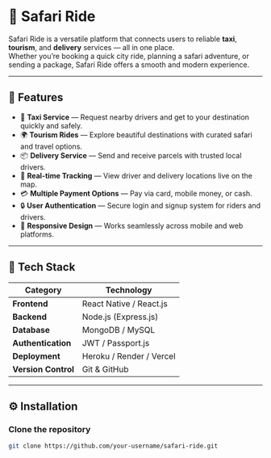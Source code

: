 
# 🦁 Safari Ride

Safari Ride is a versatile platform that connects users to reliable **taxi**, **tourism**, and **delivery** services — all in one place.  
Whether you’re booking a quick city ride, planning a safari adventure, or sending a package, Safari Ride offers a smooth and modern experience.

---

## 🚀 Features

- 🚖 **Taxi Service** — Request nearby drivers and get to your destination quickly and safely.  
- 🌍 **Tourism Rides** — Explore beautiful destinations with curated safari and travel options.  
- 📦 **Delivery Service** — Send and receive parcels with trusted local drivers.  
- 🧭 **Real-time Tracking** — View driver and delivery locations live on the map.  
- 💳 **Multiple Payment Options** — Pay via card, mobile money, or cash.  
- 🔒 **User Authentication** — Secure login and signup system for riders and drivers.  
- 📱 **Responsive Design** — Works seamlessly across mobile and web platforms.

---

## 🧩 Tech Stack

| Category | Technology |
|-----------|-------------|
| **Frontend** | React Native / React.js |
| **Backend** | Node.js (Express.js) |
| **Database** | MongoDB / MySQL |
| **Authentication** | JWT / Passport.js |
| **Deployment** | Heroku / Render / Vercel |
| **Version Control** | Git & GitHub |

---

## ⚙️ Installation

### Clone the repository
```bash
git clone https://github.com/your-username/safari-ride.git
